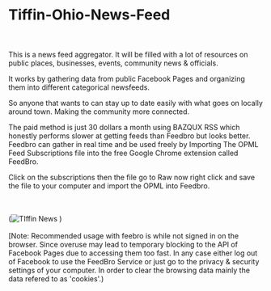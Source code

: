 # Tiffin-Ohio-News-Feed
<br></br>
This is a news feed aggregator. It will be filled with a lot of resources on public places, businesses, events, community news &amp; officials. 

It works by gathering data from public Facebook Pages and organizing them into different categorical newsfeeds. 

So anyone that wants to can stay up to date easily with what goes on locally around town. Making the community more connected. 

The paid method is just 30 dollars a month using BAZQUX RSS which honestly performs slower at getting feeds than Feedbro but looks better.
Feedbro can gather in real time and be used freely by Importing The OPML Feed Subscriptions file into the free Google Chrome extension called FeedBro.

Click on the subscriptions then the file go to Raw now right click and save the file to your computer and import the OPML into Feedbro.

<br></br>
(![TIffin News](https://user-images.githubusercontent.com/54013691/191852280-af548da6-ccff-4e3e-9b6e-43f9d137b500.png)
)
<br></br>
[Note: Recommended usage with feebro is while not signed in on the browser. Since overuse may lead to temporary blocking to the API of Facebook Pages due to accessing them too fast. In any case either log out of Facebook to use the FeedBro Service or just go to the privacy & security settings of your computer. In order to clear the browsing data mainly the data refered to as 'cookies'.)


